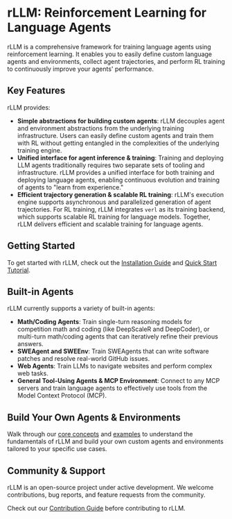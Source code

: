 # rLLM: Reinforcement Learning for Language Agents

rLLM is a comprehensive framework for training language agents using reinforcement learning. It enables you to easily define custom language agents and environments, collect agent trajectories, and perform RL training to continuously improve your agents' performance.

## Key Features

rLLM provides:

- **Simple abstractions for building custom agents**: rLLM decouples agent and environment abstractions from the underlying training infrastructure. Users can easily define custom agents and train them with RL without getting entangled in the complexities of the underlying training engine.
- **Unified interface for agent inference & training**: Training and deploying LLM agents traditionally requires two separate sets of tooling and infrastructure. rLLM provides a unified interface for both training and deploying language agents, enabling continuous evolution and training of agents to "learn from experience."
- **Efficient trajectory generation & scalable RL training**: rLLM's execution engine supports asynchronous and parallelized generation of agent trajectories. For RL training, rLLM integrates `verl` as its training backend, which supports scalable RL training for language models. Together, rLLM delivers efficient and scalable training for language agents.


## Getting Started

To get started with rLLM, check out the [Installation Guide](getting-started/installation.md) and [Quick Start Tutorial](getting-started/quick-start.md).

## Built-in Agents

rLLM currently supports a variety of built-in agents:

- **Math/Coding Agents**: Train single-turn reasoning models for competition math and coding (like DeepScaleR and DeepCoder), or multi-turn math/coding agents that can iteratively refine their previous answers.
- **SWEAgent and SWEEnv**: Train SWEAgents that can write software patches and resolve real-world GitHub issues.
- **Web Agents**: Train LLMs to navigate websites and perform complex web tasks.
- **General Tool-Using Agents & MCP Environment**: Connect to any MCP servers and train language agents to effectively use tools from the Model Context Protocol (MCP).

## Build Your Own Agents & Environments

Walk through our [core concepts](./core-concepts/agent_env.md) and [examples](https://github.com/agentica-project/rllm/tree/main/examples) to understand the fundamentals of rLLM and build your own custom agents and environments tailored to your specific use cases.

## Community & Support

rLLM is an open-source project under active development. We welcome contributions, bug reports, and feature requests from the community.

Check out our [Contribution Guide](contributing.md) before contributing to rLLM. 